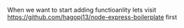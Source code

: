 When we want to start adding functioanlity lets visit 
https://github.com/hagopj13/node-express-boilerplate
first

